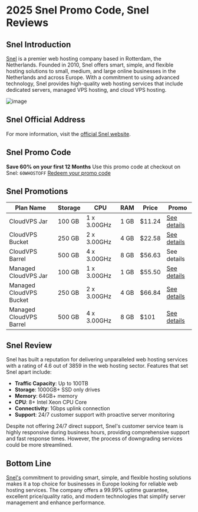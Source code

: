 # 2025 Snel Promo Code, Snel Reviews

## Snel Introduction
[Snel](https://my.snel.com/?affid=62560) is a premier web hosting company based in Rotterdam, the Netherlands.    Founded in 2010, Snel offers smart, simple, and flexible hosting solutions to small, medium, and large online businesses in the Netherlands and across Europe.    With a commitment to using advanced technology, Snel provides high-quality web hosting services that include dedicated servers, managed VPS hosting, and cloud VPS hosting.

![image](https://github.com/ab701423/Snel/assets/157685388/74b57bfb-c1fc-4605-9d37-62a5d980ca27)

## Snel Official Address
For more information, visit the [official Snel website](https://my.snel.com/?affid=62560).

## Snel Promo Code
**Save 60% on your first 12 Months**
Use this promo code at checkout on Snel: `60WHOSTOFF`
[Redeem your promo code](https://my.snel.com/?affid=62560)

## Snel Promotions

| Plan Name         | Storage | CPU       | RAM  | Price  | Promo     |
|-------------------|---------|-----------|------|--------|-----------|
| CloudVPS Jar      | 100 GB  | 1 x 3.00GHz| 1 GB | $11.24 | [ See details](https://my.snel.com/?affid=62560)|
| CloudVPS Bucket   | 250 GB  | 2 x 3.00GHz| 4 GB | $22.58 | [ See details](https://my.snel.com/?affid=62560)|
| CloudVPS Barrel   | 500 GB  | 4 x 3.00GHz| 8 GB | $56.63 | See details|
| Managed CloudVPS Jar | 100 GB | 1 x 3.00GHz| 1 GB | $55.50 | [ See details](https://my.snel.com/?affid=62560)|
| Managed CloudVPS Bucket | 250 GB | 2 x 3.00GHz| 4 GB | $66.84 | [ See details](https://my.snel.com/?affid=62560)|
| Managed CloudVPS Barrel | 500 GB | 4 x 3.00GHz| 8 GB | $101   | [ See details](https://my.snel.com/?affid=62560)|

## Snel Review
Snel has built a reputation for delivering unparalleled web hosting services with a rating of 4.6 out of 3859 in the web hosting sector.    Features that set Snel apart include:

- **Traffic Capacity**: Up to 100TB
- **Storage**: 1000GB+ SSD only drives
- **Memory**: 64GB+ memory
- **CPU**: 8+ Intel Xeon CPU Core
- **Connectivity**: 1Gbps uplink connection
- **Support**: 24/7 customer support with proactive server monitoring

Despite not offering 24/7 direct support, Snel's customer service team is highly responsive during business hours, providing comprehensive support and fast response times.    However, the process of downgrading services could be more streamlined.


## Bottom Line
[ Snel's](https://my.snel.com/?affid=62560) commitment to providing smart, simple, and flexible hosting solutions makes it a top choice for businesses in Europe looking for reliable web hosting services.    The company offers a 99.99% uptime guarantee, excellent price/quality ratio, and modern technologies that simplify server management and enhance performance.
